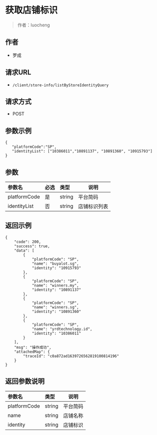 # 获取店铺标识

> 作者：luocheng

## 作者

- 罗成

## 请求URL

- ` /client/store-info/listByStoreIdentityQuery `
  
## 请求方式
- POST 

## 参数示例

 ``` 
{
    "platformCode":"SP",
    "identityList": ["10386011","10891137", "10891360", "10915793"]
}
 ```

## 参数

|参数名|必选|类型|说明|
|:----    |:---|:----- |-----   |
|platformCode |是  |string | 平台简码 |
|identityList |否  |string | 店铺标识列表 |

## 返回示例 

``` 
{
    "code": 200,
    "success": true,
    "data": [
        {
            "platformCode": "SP",
            "name": "buyalot.sg",
            "identity": "10915793"
        },
        {
            "platformCode": "SP",
            "name": "winners.my",
            "identity": "10891137"
        },
        {
            "platformCode": "SP",
            "name": "winners.sg",
            "identity": "10891360"
        },
        {
            "platformCode": "SP",
            "name": "yrdtechnology.id",
            "identity": "10386011"
        }
    ],
    "msg": "操作成功",
    "attachedMap": {
        "traceId": "c0a872ad1639726562819100814196"
    }
}
```

## 返回参数说明 

|参数名|类型|说明|
|:-----  |:-----|-----                           |
|platformCode |string   |平台简码  |
|name |string   |店铺名称  |
|identity |string   |店铺标识  |